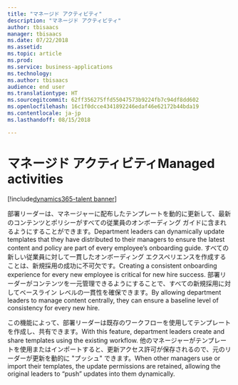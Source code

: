 ```yaml
---
title: "マネージド アクティビティ"
description: "マネージド アクティビティ"
author: tbisaacs
manager: tbisaacs
ms.date: 07/22/2018
ms.assetid: 
ms.topic: article
ms.prod: 
ms.service: business-applications
ms.technology: 
ms.author: tbisaacs
audience: end user
ms.translationtype: HT
ms.sourcegitcommit: 62ff356275ffd55047573b9224fb7c94df8dd602
ms.openlocfilehash: 16c1f0dcce4341892246edaf46e62172b44bda19
ms.contentlocale: ja-jp
ms.lasthandoff: 08/15/2018

---
```

#  <a name="managed-activities"></a><span data-ttu-id="c7846-103">マネージド アクティビティ</span><span class="sxs-lookup"><span data-stu-id="c7846-103">Managed activities</span></span>

[!include[dynamics365-talent banner](../../includes/dynamics365-talent.md)]



<span data-ttu-id="c7846-104">部署リーダーは、マネージャーに配布したテンプレートを動的に更新して、最新のコンテンツとポリシーがすべての従業員のオンボーディング ガイドに含まれるようにすることができます。</span><span class="sxs-lookup"><span data-stu-id="c7846-104">Department leaders can dynamically update templates that they have distributed to their managers to ensure the latest content and policy are part of every employee’s onboarding guide.</span></span> <span data-ttu-id="c7846-105">すべての新しい従業員に対して一貫したオンボーディング エクスペリエンスを作成することは、新規採用の成功に不可欠です。</span><span class="sxs-lookup"><span data-stu-id="c7846-105">Creating a consistent onboarding experience for every new employee is critical for new hire success.</span></span> <span data-ttu-id="c7846-106">部署リーダーがコンテンツを一元管理できるようにすることで、すべての新規採用に対してベースライン レベルの一貫性を確保できます。</span><span class="sxs-lookup"><span data-stu-id="c7846-106">By allowing department leaders to manage content centrally, they can ensure a baseline level of consistency for every new hire.</span></span> 

<span data-ttu-id="c7846-107">この機能によって、部署リーダーは既存のワークフローを使用してテンプレートを作成し、共有できます。</span><span class="sxs-lookup"><span data-stu-id="c7846-107">With this feature, department leaders create and share templates using the existing workflow.</span></span> <span data-ttu-id="c7846-108">他のマネージャーがテンプレートを使用またはインポートすると、更新アクセス許可が保存されるので、元のリーダーが更新を動的に "プッシュ" できます。</span><span class="sxs-lookup"><span data-stu-id="c7846-108">When other managers use or import their templates, the update permissions are retained, allowing the original leaders to “push” updates into them dynamically.</span></span>

<!--
## Who uses this feature
Department leaders and managers of managers.
## License required
Talent license 
## Development status
In development
## Target timeframe
Public Preview: July
-->

